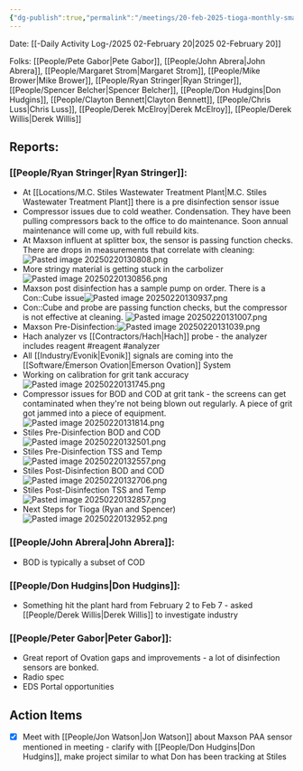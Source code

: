 ```yaml
---
{"dg-publish":true,"permalink":"/meetings/20-feb-2025-tioga-monthly-smart-meter/","noteIcon":"","created":"2025-05-20T10:31:48.613-05:00"}
---
```


Date: [[-Daily Activity Log-/2025 02-February 20\|2025 02-February 20]]

Folks: [[People/Pete Gabor\|Pete Gabor]], [[People/John Abrera\|John Abrera]], [[People/Margaret Strom\|Margaret Strom]], [[People/Mike Brower\|Mike Brower]], [[People/Ryan Stringer\|Ryan Stringer]], [[People/Spencer Belcher\|Spencer Belcher]], [[People/Don Hudgins\|Don Hudgins]], [[People/Clayton Bennett\|Clayton Bennett]], [[People/Chris Luss\|Chris Luss]], [[People/Derek McElroy\|Derek McElroy]], [[People/Derek Willis\|Derek Willis]]


## Reports:
### [[People/Ryan Stringer\|Ryan Stringer]]: 
- At [[Locations/M.C. Stiles Wastewater Treatment Plant\|M.C. Stiles Wastewater Treatment Plant]] there is a pre disinfection sensor issue
- Compressor issues due to cold weather. Condensation. They have been pulling compressors back to the office to do maintenance. Soon annual maintenance will come up, with full rebuild kits.
- At Maxson influent at splitter box, the sensor is passing function checks. There are drops in measurements that correlate with cleaning: ![Pasted image 20250220130808.png](/img/user/Pasted%20image%2020250220130808.png)
- More stringy material is getting stuck in the carbolizer ![Pasted image 20250220130856.png](/img/user/Pasted%20image%2020250220130856.png)
- Maxson post disinfection has a sample pump on order. There is a Con::Cube issue![Pasted image 20250220130937.png](/img/user/Pasted%20image%2020250220130937.png)
- Con::Cube and probe are passing function checks, but the compressor is not effective at cleaning. ![Pasted image 20250220131007.png](/img/user/Pasted%20image%2020250220131007.png)
- Maxson Pre-Disinfection:![Pasted image 20250220131039.png](/img/user/Pasted%20image%2020250220131039.png)
- Hach analyzer vs [[Contractors/Hach\|Hach]] probe - the analyzer includes reagent #reagent #analyzer 
- All [[Industry/Evonik\|Evonik]] signals are coming into the [[Software/Emerson Ovation\|Emerson Ovation]] System
- Working on calibration for grit tank accuracy![Pasted image 20250220131745.png](/img/user/Pasted%20image%2020250220131745.png)
- Compressor issues for BOD and COD at grit tank - the screens can get contaminated when they're not being blown out regularly. A piece of grit got jammed into a piece of equipment.![Pasted image 20250220131814.png](/img/user/Pasted%20image%2020250220131814.png)
- Stiles Pre-Disinfection BOD and COD ![Pasted image 20250220132501.png](/img/user/Pasted%20image%2020250220132501.png)
- Stiles Pre-Disinfection TSS and Temp![Pasted image 20250220132557.png](/img/user/Pasted%20image%2020250220132557.png)
- Stiles Post-Disinfection BOD and COD ![Pasted image 20250220132706.png](/img/user/Pasted%20image%2020250220132706.png)
- Stiles Post-Disinfection TSS and Temp ![Pasted image 20250220132857.png](/img/user/Pasted%20image%2020250220132857.png)
- Next Steps for Tioga (Ryan and Spencer) ![Pasted image 20250220132952.png](/img/user/Pasted%20image%2020250220132952.png)
### [[People/John Abrera\|John Abrera]]: 
- BOD is typically a subset of COD

### [[People/Don Hudgins\|Don Hudgins]]:
- Something hit the plant hard from February 2 to Feb 7 - asked [[People/Derek Willis\|Derek Willis]] to investigate industry
### [[People/Peter Gabor\|Peter Gabor]]:
- Great report of Ovation gaps and improvements - a lot of disinfection sensors are bonked.
- Radio spec
- EDS Portal opportunities
## Action Items
- [x] Meet with [[People/Jon Watson\|Jon Watson]] about Maxson PAA sensor mentioned in meeting - clarify with [[People/Don Hudgins\|Don Hudgins]], make project similar to what Don has been tracking at Stiles
